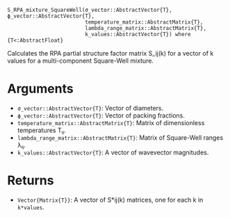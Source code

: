 ```
S_RPA_mixture_SquareWell(σ_vector::AbstractVector{T}, ϕ_vector::AbstractVector{T}, 
                         temperature_matrix::AbstractMatrix{T}, 
                         lambda_range_matrix::AbstractMatrix{T}, 
                         k_values::AbstractVector{T}) where {T<:AbstractFloat}
```

Calculates the RPA partial structure factor matrix S_ij(k) for a vector of k values for a multi-component Square-Well mixture.

# Arguments

  * `σ_vector::AbstractVector{T}`: Vector of diameters.
  * `ϕ_vector::AbstractVector{T}`: Vector of packing fractions.
  * `temperature_matrix::AbstractMatrix{T}`: Matrix of dimensionless temperatures Tᵢⱼ.
  * `lambda_range_matrix::AbstractMatrix{T}`: Matrix of Square-Well ranges λᵢⱼ.
  * `k_values::AbstractVector{T}`: A vector of wavevector magnitudes.

# Returns

  * `Vector{Matrix{T}}`: A vector of S*ij(k) matrices, one for each k in `k*values`.
